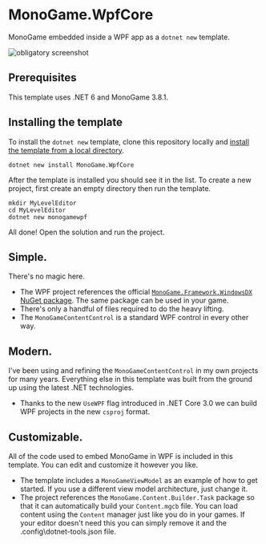 # MonoGame.WpfCore

MonoGame embedded inside a WPF app as a `dotnet new` template.

![obligatory screenshot](.template.config/screenshot.png)

## Prerequisites

This template uses .NET 6 and MonoGame 3.8.1.

## Installing the template

To install the `dotnet new` template, clone this repository locally and [install the template from a local directory](https://docs.microsoft.com/en-us/dotnet/core/tools/custom-templates#to-install-a-template-from-a-file-system-directory).

```
dotnet new install MonoGame.WpfCore
```

After the template is installed you should see it in the list. To create a new project, first create an empty directory then run the template.

```
mkdir MyLevelEditor
cd MyLevelEditor
dotnet new monogamewpf
```

All done! Open the solution and run the project.

## Simple.

There's no magic here.

 - The WPF project references the official [`MonoGame.Framework.WindowsDX` NuGet package](https://www.nuget.org/packages/MonoGame.Framework.WindowsDX/). The same package can be used in your game.
 - There's only a handful of files required to do the heavy lifting.
 - The `MonoGameContentControl` is a standard WPF control in every other way.

## Modern.

I've been using and refining the `MonoGameContentControl` in my own projects for many years. Everything else in this template was built from the ground up using the latest .NET technologies.

 - Thanks to the new `UseWPF` flag introduced in .NET Core 3.0 we can build WPF projects in the new `csproj` format.
 
## Customizable.

All of the code used to embed MonoGame in WPF is included in this template. You can edit and customize it however you like.

 - The template includes a `MonoGameViewModel` as an example of how to get started. If you use a different view model architecture, just change it.
 - The project references the `MonoGame.Content.Builder.Task` package so that it can automatically build your `Content.mgcb` file. You can load content using the `Content` manager just like you do in your games. If your editor doesn't need this you can simply remove it and the .config\dotnet-tools.json file.

